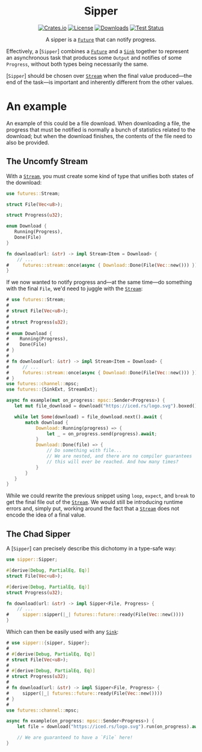 <div align="center">

# Sipper

[![Crates.io](https://img.shields.io/crates/v/icebreaker.svg)](https://crates.io/crates/icebreaker)
[![License](https://img.shields.io/crates/l/icebreaker.svg)](https://github.com/hecrj/icebreaker/blob/master/LICENSE)
[![Downloads](https://img.shields.io/crates/d/icebreaker.svg)](https://crates.io/crates/icebreaker)
[![Test Status](https://img.shields.io/github/actions/workflow/status/hecrj/icebreaker/test.yml?branch=master&event=push&label=test)](https://github.com/hecrj/icebreaker/actions)

A sipper is a [`Future`] that can notify progress.
</div>

Effectively, a [`Sipper`] combines a [`Future`] and a [`Sink`]
together to represent an asynchronous task that produces some `Output`
and notifies of some `Progress`, without both types being necessarily the
same.

[`Sipper`] should be chosen over [`Stream`] when the final value produced—the
end of the task—is important and inherently different from the other values.

# An example
An example of this could be a file download. When downloading a file, the progress
that must be notified is normally a bunch of statistics related to the download; but
when the download finishes, the contents of the file need to also be provided.

## The Uncomfy Stream
With a [`Stream`], you must create some kind of type that unifies both states of the
download:

```rust
use futures::Stream;

struct File(Vec<u8>);

struct Progress(u32);

enum Download {
   Running(Progress),
   Done(File)
}

fn download(url: &str) -> impl Stream<Item = Download> {
    // ...
#     futures::stream::once(async { Download::Done(File(Vec::new())) })
}
```

If we now wanted to notify progress and—at the same time—do something with
the final `File`, we'd need to juggle with the [`Stream`]:

```rust
# use futures::Stream;
#
# struct File(Vec<u8>);
#
# struct Progress(u32);
#
# enum Download {
#    Running(Progress),
#    Done(File)
# }
#
# fn download(url: &str) -> impl Stream<Item = Download> {
#     // ...
#     futures::stream::once(async { Download::Done(File(Vec::new())) })
# }
use futures::channel::mpsc;
use futures::{SinkExt, StreamExt};

async fn example(mut on_progress: mpsc::Sender<Progress>) {
   let mut file_download = download("https://iced.rs/logo.svg").boxed();

   while let Some(download) = file_download.next().await {
       match download {
           Download::Running(progress) => {
               let _ = on_progress.send(progress).await;
           }
           Download::Done(file) => {
               // Do something with file...
               // We are nested, and there are no compiler guarantees
               // this will ever be reached. And how many times?
           }
       }
   }
}
```

While we could rewrite the previous snippet using `loop`, `expect`, and `break` to get the
final file out of the [`Stream`]. We would still be introducing runtime errors and, simply put,
working around the fact that a [`Stream`] does not encode the idea of a final value.

## The Chad Sipper
A [`Sipper`] can precisely describe this dichotomy in a type-safe way:

```rust
use sipper::Sipper;

#[derive(Debug, PartialEq, Eq)]
struct File(Vec<u8>);

#[derive(Debug, PartialEq, Eq)]
struct Progress(u32);

fn download(url: &str) -> impl Sipper<File, Progress> {
    // ...
#     sipper::sipper(|_| futures::future::ready(File(Vec::new())))
}
```

Which can then be easily used with any [`Sink`]:

```rust
# use sipper::{sipper, Sipper};
#
# #[derive(Debug, PartialEq, Eq)]
# struct File(Vec<u8>);
#
# #[derive(Debug, PartialEq, Eq)]
# struct Progress(u32);
#
# fn download(url: &str) -> impl Sipper<File, Progress> {
#     sipper(|_| futures::future::ready(File(Vec::new())))
# }
#
use futures::channel::mpsc;

async fn example(on_progress: mpsc::Sender<Progress>) {
    let file = download("https://iced.rs/logo.svg").run(on_progress).await;

    // We are guaranteed to have a `File` here!
}
```

[`Future`]: https://docs.rs/futures/0.3.31/futures/future/trait.Future.html
[`Sink`]: https://docs.rs/futures/0.3.31/futures/sink/trait.Sink.html
[`Stream`]: https://docs.rs/futures/0.3.31/futures/stream/trait.Stream.html
